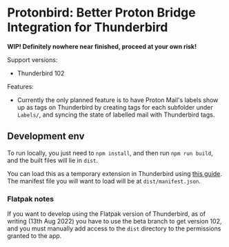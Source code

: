 # Protonbird: Better Proton Bridge Integration for Thunderbird

**WIP! Definitely nowhere near finished, proceed at your own risk!**

Support versions:
- Thunderbird 102

Features:
- Currently the only planned feature is to have Proton Mail's labels show up as tags on Thunderbird by creating tags for each subfolder under `Labels/`, and syncing the state of labelled mail with Thunderbird tags.


## Development env

To run locally, you just need to `npm install`, and then run `npm run build`, and the built files will lie in `dist`.

You can load this as a temporary extension in Thunderbird using [this guide](https://developer.thunderbird.net/add-ons/mailextensions/hello-world-add-on#installing). The manifest file you will want to load will be at `dist/manifest.json`.

### Flatpak notes

If you want to develop using the Flatpak version of Thunderbird, as of writing (13th Aug 2022) you have to use the beta branch to get version 102, and you must manually add access to the `dist` directory to the permissions granted to the app.